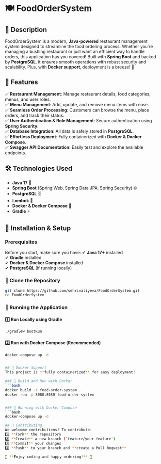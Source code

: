 # 🍽️ FoodOrderSystem 

## 📜 Description
FoodOrderSystem is a modern, **Java-powered** restaurant management system designed to streamline the food ordering process. Whether you're managing a bustling restaurant or just want an efficient way to handle orders, this application has you covered! Built with **Spring Boot** and backed by **PostgreSQL**, it ensures smooth operations with robust security and scalability. Plus, with **Docker support**, deployment is a breeze! 🚀

## 🎯 Features
✅ **Restaurant Management**: Manage restaurant details, food categories, menus, and user roles.  
✅ **Menu Management**: Add, update, and remove menu items with ease.  
✅ **Seamless Order Processing**: Customers can browse the menu, place orders, and track their status.  
✅ **User Authentication & Role Management**: Secure authentication using **Spring Security**.  
✅ **Database Integration**: All data is safely stored in **PostgreSQL**.  
✅ **Effortless Deployment**: Fully containerized with **Docker & Docker Compose**.  
✅ **Swagger API Documentation**: Easily test and explore the available endpoints.  

## 🛠️ Technologies Used
- **Java 17** 🌱
- **Spring Boot** (Spring Web, Spring Data JPA, Spring Security) 🌐
- **PostgreSQL** 🗄️
- **Lombok** 🔧
- **Docker & Docker Compose** 🐳
- **Gradle** ⚡

## 🚀 Installation & Setup

### Prerequisites
Before you start, make sure you have:
✔ **Java 17+** installed  
✔ **Gradle** installed  
✔ **Docker & Docker Compose** installed  
✔ **PostgreSQL** (if running locally)  

### 🔹 Clone the Repository
```bash
git clone https://github.com/sehrivaliyeva/FoodOrderSystem.git
cd FoodOrderSystem
```


### 🏃 Running the Application
#### 1️⃣ Run Locally using Gradle
```bash
./gradlew bootRun
```

#### 2️⃣ Run with Docker Compose (Recommended)
```bash
docker-compose up -d


## 🐳 Docker Support
This project is **fully containerized** for easy deployment! 

### 🔹 Build and Run with Docker
```bash
docker build -t food-order-system .
docker run -p 8080:8080 food-order-system


### 🔹 Running with Docker Compose
```bash
docker-compose up -d

## 🤝 Contributing
We welcome contributions! To contribute:
1️⃣ **Fork** the repository  
2️⃣ **Create** a new branch (`feature/your-feature`)  
3️⃣ **Commit** your changes  
4️⃣ **Push** to your branch and **create a Pull Request**  

🌟 **Enjoy coding and happy ordering!** 🎉

